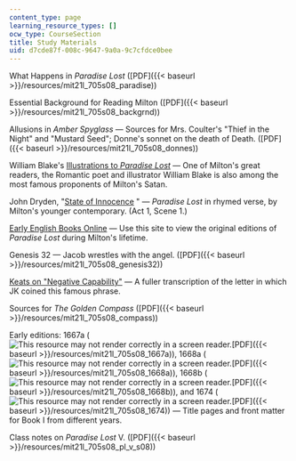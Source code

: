 ```yaml
---
content_type: page
learning_resource_types: []
ocw_type: CourseSection
title: Study Materials
uid: d7cde87f-008c-9647-9a0a-9c7cfdce0bee
---
```


What Happens in _Paradise Lost_ ([PDF]({{< baseurl >}}/resources/mit21l_705s08_paradise))

Essential Background for Reading Milton ([PDF]({{< baseurl >}}/resources/mit21l_705s08_backgrnd))

Allusions in _Amber Spyglass_ — Sources for Mrs. Coulter's "Thief in the Night" and "Mustard Seed"; Donne's sonnet on the death of Death. ([PDF]({{< baseurl >}}/resources/mit21l_705s08_donnes))

William Blake's [Illustrations to _Paradise Lost_](http://www.blakearchive.org/exist/blake/archive/work.xq?workid=but529&java=yes) — One of Milton's great readers, the Romantic poet and illustrator William Blake is also among the most famous proponents of Milton's Satan.

John Dryden, "[State of Innocence](http://andromeda.rutgers.edu/~jlynch/Texts/stateinn.html) " — _Paradise Lost_ in rhymed verse, by Milton's younger contemporary. (Act 1, Scene 1.)

[Early English Books Online](http://eebo.chadwyck.com/home) — Use this site to view the original editions of _Paradise Lost_ during Milton's lifetime.

Genesis 32 — Jacob wrestles with the angel. ([PDF]({{< baseurl >}}/resources/mit21l_705s08_genesis32))

[Keats on "Negative Capability"](https://www.poetryfoundation.org/learn/glossary-terms/negative-capability) — A fuller transcription of the letter in which JK coined this famous phrase.

Sources for _The Golden Compass_ ([PDF]({{< baseurl >}}/resources/mit21l_705s08_compass))

Early editions: 1667a (![This resource may not render correctly in a screen reader.](/images/inacessible.gif)[PDF]({{< baseurl >}}/resources/mit21l_705s08_1667a)), 1668a (![This resource may not render correctly in a screen reader.](/images/inacessible.gif)[PDF]({{< baseurl >}}/resources/mit21l_705s08_1668a)), 1668b (![This resource may not render correctly in a screen reader.](/images/inacessible.gif)[PDF]({{< baseurl >}}/resources/mit21l_705s08_1668b)), and 1674 (![This resource may not render correctly in a screen reader.](/images/inacessible.gif)[PDF]({{< baseurl >}}/resources/mit21l_705s08_1674)) — Title pages and front matter for Book I from different years.

Class notes on _Paradise Lost_ V. ([PDF]({{< baseurl >}}/resources/mit21l_705s08_pl_v_s08))
